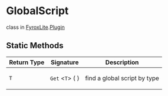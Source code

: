 # GlobalScript
class in [FyroxLite](../../scripting_api.md).[Plugin](../Plugin.md)

## Static Methods
| Return Type | Signature | Description |
|---|---|---|
| `T` | `Get` <`T`> (  ) | <p>find a global script by type</p> |

